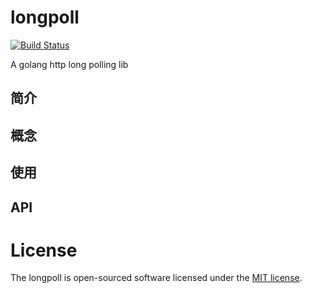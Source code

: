 # longpoll
[![Build Status](https://travis-ci.org/wazsmwazsm/longpoll.svg?branch=master)](https://travis-ci.org/wazsmwazsm/longpoll)

A golang http long polling lib

## 简介


## 概念


## 使用



## API


# License

The longpoll is open-sourced software licensed under the [MIT license](http://opensource.org/licenses/MIT).